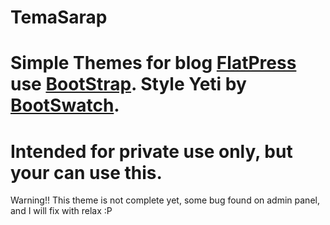 # TemaSarap
Simple Themes for blog <a href="https://github.com/evacchi/flatpress">FlatPress</a> use <a href="https://github.com/twbs/bootstrap">BootStrap</a>. Style Yeti by <a href="http://bootswatch.com/">BootSwatch</a>.
====
Intended for private use only, but your can use this. 
==
Warning!! This theme is not complete yet, some bug found on admin panel, and I will fix with relax :P

